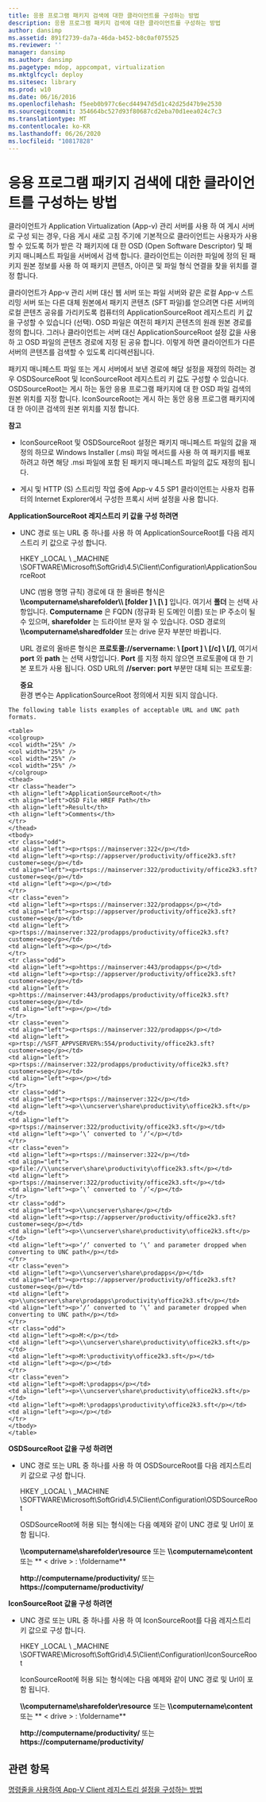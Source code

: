 ```yaml
---
title: 응용 프로그램 패키지 검색에 대한 클라이언트를 구성하는 방법
description: 응용 프로그램 패키지 검색에 대한 클라이언트를 구성하는 방법
author: dansimp
ms.assetid: 891f2739-da7a-46da-b452-b8c0af075525
ms.reviewer: ''
manager: dansimp
ms.author: dansimp
ms.pagetype: mdop, appcompat, virtualization
ms.mktglfcycl: deploy
ms.sitesec: library
ms.prod: w10
ms.date: 06/16/2016
ms.openlocfilehash: f5eeb0b977c6ecd44947d5d1c42d25d47b9e2530
ms.sourcegitcommit: 354664bc527d93f80687cd2eba70d1eea024c7c3
ms.translationtype: MT
ms.contentlocale: ko-KR
ms.lasthandoff: 06/26/2020
ms.locfileid: "10817828"
---
```

# 응용 프로그램 패키지 검색에 대한 클라이언트를 구성하는 방법


클라이언트가 Application Virtualization (App-v) 관리 서버를 사용 하 여 게시 서버로 구성 되는 경우, 다음 게시 새로 고침 주기에 기본적으로 클라이언트는 사용자가 사용할 수 있도록 허가 받은 각 패키지에 대 한 OSD (Open Software Descriptor) 및 패키지 매니페스트 파일을 서버에서 검색 합니다. 클라이언트는 이러한 파일에 정의 된 패키지 원본 정보를 사용 하 여 패키지 콘텐츠, 아이콘 및 파일 형식 연결을 찾을 위치를 결정 합니다.

클라이언트가 App-v 관리 서버 대신 웹 서버 또는 파일 서버와 같은 로컬 App-v 스트리밍 서버 또는 다른 대체 원본에서 패키지 콘텐츠 (SFT 파일)를 얻으려면 다른 서버의 로컬 콘텐츠 공유를 가리키도록 컴퓨터의 ApplicationSourceRoot 레지스트리 키 값을 구성할 수 있습니다 (선택). OSD 파일은 여전히 패키지 콘텐츠의 원래 원본 경로를 정의 합니다. 그러나 클라이언트는 서버 대신 ApplicationSourceRoot 설정 값을 사용 하 고 OSD 파일의 콘텐츠 경로에 지정 된 공유 합니다. 이렇게 하면 클라이언트가 다른 서버의 콘텐츠를 검색할 수 있도록 리디렉션됩니다.

패키지 매니페스트 파일 또는 게시 서버에서 보낸 경로에 해당 설정을 재정의 하려는 경우 OSDSourceRoot 및 IconSourceRoot 레지스트리 키 값도 구성할 수 있습니다. OSDSourceRoot는 게시 하는 동안 응용 프로그램 패키지에 대 한 OSD 파일 검색의 원본 위치를 지정 합니다. IconSourceRoot는 게시 하는 동안 응용 프로그램 패키지에 대 한 아이콘 검색의 원본 위치를 지정 합니다.

**참고**  
-   IconSourceRoot 및 OSDSourceRoot 설정은 패키지 매니페스트 파일의 값을 재정의 하므로 Windows Installer (.msi) 파일 메서드를 사용 하 여 패키지를 배포 하려고 하면 해당 .msi 파일에 포함 된 패키지 매니페스트 파일의 값도 재정의 됩니다.

-   게시 및 HTTP (S) 스트리밍 작업 중에 App-v 4.5 SP1 클라이언트는 사용자 컴퓨터의 Internet Explorer에서 구성한 프록시 서버 설정을 사용 합니다.



**ApplicationSourceRoot 레지스트리 키 값을 구성 하려면**

-   UNC 경로 또는 URL 중 하나를 사용 하 여 ApplicationSourceRoot를 다음 레지스트리 키 값으로 구성 합니다.

    HKEY _LOCAL \ _MACHINE \\SOFTWARE\\Microsoft\\SoftGrid\\4.5\\Client\\Configuration\\ApplicationSourceRoot

    UNC (범용 명명 규칙) 경로에 대 한 올바른 형식은 **\\\\computername\\sharefolder\\\ [folder \] \ [\\ \]** 입니다. 여기서 **폴더** 는 선택 사항입니다. **Computername** 은 FQDN (정규화 된 도메인 이름) 또는 IP 주소이 될 수 있으며, **sharefolder** 는 드라이브 문자 일 수 있습니다. OSD 경로의 **\\\\computername\\sharedfolder** 또는 drive 문자 부분만 바뀝니다.

    URL 경로의 올바른 형식은 **프로토콜://servername: \ [port \] \ [/c\] \ [/\]**, 여기서 **port** 와 **path** 는 선택 사항입니다. **Port** 를 지정 하지 않으면 프로토콜에 대 한 기본 포트가 사용 됩니다. OSD URL의 **//server: port** 부분만 대체 되는 프로토콜:

    **중요**  
    환경 변수는 ApplicationSourceRoot 정의에서 지원 되지 않습니다.



~~~
The following table lists examples of acceptable URL and UNC path formats.

<table>
<colgroup>
<col width="25%" />
<col width="25%" />
<col width="25%" />
<col width="25%" />
</colgroup>
<thead>
<tr class="header">
<th align="left">ApplicationSourceRoot</th>
<th align="left">OSD File HREF Path</th>
<th align="left">Result</th>
<th align="left">Comments</th>
</tr>
</thead>
<tbody>
<tr class="odd">
<td align="left"><p>rtsps://mainserver:322</p></td>
<td align="left"><p>rtsp://appserver/productivity/office2k3.sft?customer=seq</p></td>
<td align="left"><p>rtsps://mainserver:322/productivity/office2k3.sft?customer=seq</p></td>
<td align="left"><p></p></td>
</tr>
<tr class="even">
<td align="left"><p>rtsps://mainserver:322/prodapps</p></td>
<td align="left"><p>rtsp://appserver/productivity/office2k3.sft?customer=seq</p></td>
<td align="left"><p>rtsps://mainserver:322/prodapps/productivity/office2k3.sft?customer=seq</p></td>
<td align="left"><p></p></td>
</tr>
<tr class="odd">
<td align="left"><p>https://mainserver:443/prodapps</p></td>
<td align="left"><p>rtsp://appserver/productivity/office2k3.sft?customer=seq</p></td>
<td align="left"><p>https://mainserver:443/prodapps/productivity/office2k3.sft?customer=seq</p></td>
<td align="left"><p></p></td>
</tr>
<tr class="even">
<td align="left"><p>rtsps://mainserver:322/prodapps</p></td>
<td align="left"><p>rtsp://%SFT_APPVSERVER%:554/productivity/office2k3.sft?customer=seq</p></td>
<td align="left"><p>rtsps://mainserver:322/prodapps/productivity/office2k3.sft?customer=seq</p></td>
<td align="left"><p></p></td>
</tr>
<tr class="odd">
<td align="left"><p>rtsps://mainserver:322</p></td>
<td align="left"><p>\\uncserver\share\productivity\office2k3.sft</p></td>
<td align="left"><p>rtsps://mainserver:322/productivity/office2k3.sft</p></td>
<td align="left"><p>‘\’ converted to ‘/’</p></td>
</tr>
<tr class="even">
<td align="left"><p>rtsps://mainserver:322</p></td>
<td align="left"><p>file://\\uncserver\share\productivity\office2k3.sft</p></td>
<td align="left"><p>rtsps://mainserver:322/productivity/office2k3.sft</p></td>
<td align="left"><p>‘\’ converted to ‘/’</p></td>
</tr>
<tr class="odd">
<td align="left"><p>\\uncserver\share</p></td>
<td align="left"><p>rtsp://appserver/productivity/office2k3.sft?customer=seq</p></td>
<td align="left"><p>\\uncserver\share\productivity\office2k3.sft</p></td>
<td align="left"><p>‘/’ converted to ‘\’ and parameter dropped when converting to UNC path</p></td>
</tr>
<tr class="even">
<td align="left"><p>\\uncserver\share\prodapps</p></td>
<td align="left"><p>rtsp://appserver/productivity/office2k3.sft?customer=seq</p></td>
<td align="left"><p>\\uncserver\share\prodapps\productivity\office2k3.sft</p></td>
<td align="left"><p>‘/’ converted to ‘\’ and parameter dropped when converting to UNC path</p></td>
</tr>
<tr class="odd">
<td align="left"><p>M:</p></td>
<td align="left"><p>\\uncserver\share\productivity\office2k3.sft</p></td>
<td align="left"><p>M:\productivity\office2k3.sft</p></td>
<td align="left"><p></p></td>
</tr>
<tr class="even">
<td align="left"><p>M:\prodapps</p></td>
<td align="left"><p>\\uncserver\share\productivity\office2k3.sft</p></td>
<td align="left"><p>M:\prodapps\productivity\office2k3.sft</p></td>
<td align="left"><p></p></td>
</tr>
</tbody>
</table>
~~~



**OSDSourceRoot 값을 구성 하려면**

-   UNC 경로 또는 URL 중 하나를 사용 하 여 OSDSourceRoot를 다음 레지스트리 키 값으로 구성 합니다.

    HKEY _LOCAL \ _MACHINE \\SOFTWARE\\Microsoft\\SoftGrid\\4.5\\Client\\Configuration\\OSDSourceRoot

    OSDSourceRoot에 허용 되는 형식에는 다음 예제와 같이 UNC 경로 및 Url이 포함 됩니다.

    **\\\\computername\\sharefolder\\resource** 또는 **\\\\computername\\content** 또는 ** &lt; drive &gt; : \\foldername**

    **http://computername/productivity/** 또는**https://computername/productivity/**

**IconSourceRoot 값을 구성 하려면**

-   UNC 경로 또는 URL 중 하나를 사용 하 여 IconSourceRoot를 다음 레지스트리 키 값으로 구성 합니다.

    HKEY _LOCAL \ _MACHINE \\SOFTWARE\\Microsoft\\SoftGrid\\4.5\\Client\\Configuration\\IconSourceRoot

    IconSourceRoot에 허용 되는 형식에는 다음 예제와 같이 UNC 경로 및 Url이 포함 됩니다.

    **\\\\computername\\sharefolder\\resource** 또는 **\\\\computername\\content** 또는 ** &lt; drive &gt; : \\foldername**

    **http://computername/productivity/** 또는**https://computername/productivity/**

## 관련 항목


[명령줄을 사용하여 App-V Client 레지스트리 설정을 구성하는 방법](how-to-configure-the-app-v-client-registry-settings-by-using-the-command-line.md)









